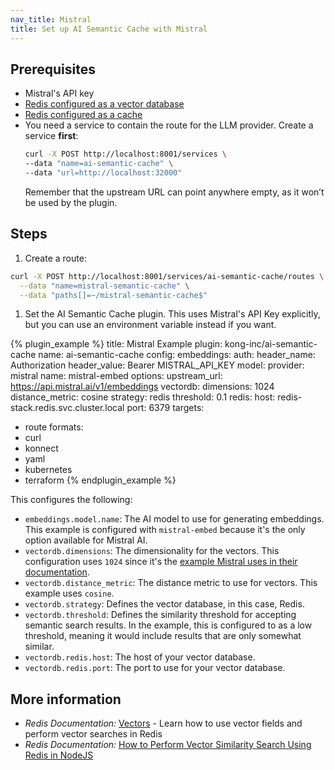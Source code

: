 ```yaml
---
nav_title: Mistral
title: Set up AI Semantic Cache with Mistral
---
```


## Prerequisites 

* Mistral's API key
* [Redis configured as a vector database](https://redis.io/docs/latest/develop/get-started/vector-database/)
* [Redis configured as a cache](https://redis.io/docs/latest/operate/oss_and_stack/management/config/#configuring-redis-as-a-cache)
* You need a service to contain the route for the LLM provider. Create a service **first**:
  ```sh
  curl -X POST http://localhost:8001/services \
  --data "name=ai-semantic-cache" \
  --data "url=http://localhost:32000"
  ```
  Remember that the upstream URL can point anywhere empty, as it won’t be used by the plugin.

## Steps
1. Create a route:
```sh
curl -X POST http://localhost:8001/services/ai-semantic-cache/routes \
  --data "name=mistral-semantic-cache" \
  --data "paths[]=~/mistral-semantic-cache$"
```

1. Set the AI Semantic Cache plugin. This uses Mistral's API Key explicitly, but you can use an environment variable instead if you want.

<!--vale off-->
{% plugin_example %}
title: Mistral Example
plugin: kong-inc/ai-semantic-cache
name: ai-semantic-cache
config:
  embeddings:
    auth:
      header_name: Authorization
      header_value: Bearer MISTRAL_API_KEY
  model:
    provider: mistral
    name: mistral-embed
    options:
      upstream_url: https://api.mistral.ai/v1/embeddings
  vectordb:
    dimensions: 1024
    distance_metric: cosine
    strategy: redis
    threshold: 0.1
    redis:
      host: redis-stack.redis.svc.cluster.local
      port: 6379
targets:
  - route
formats:
  - curl
  - konnect
  - yaml
  - kubernetes
  - terraform
{% endplugin_example %}
<!--vale on-->

This configures the following:
* `embeddings.model.name`: The AI model to use for generating embeddings. This example is configured with `mistral-embed` because it's the only option available for Mistral AI.
* `vectordb.dimensions`: The dimensionality for the vectors. This configuration uses `1024` since it's the [example Mistral uses in their documentation](https://docs.mistral.ai/capabilities/embeddings/#mistral-embed-api).
* `vectordb.distance_metric`: The distance metric to use for vectors. This example uses `cosine`.
* `vectordb.strategy`: Defines the vector database, in this case, Redis.
* `vectordb.threshold`: Defines the similarity threshold for accepting semantic search results. In the example, this is configured to as a low threshold, meaning it would include results that are only somewhat similar.
* `vectordb.redis.host`: The host of your vector database.
* `vectordb.redis.port`: The port to use for your vector database.

## More information
* *Redis Documentation:* [Vectors](https://redis.io/docs/latest/develop/interact/search-and-query/advanced-concepts/vectors/) - Learn how to use vector fields and perform vector searches in Redis
* *Redis Documentation:* [How to Perform Vector Similarity Search Using Redis in NodeJS](https://redis.io/learn/howtos/solutions/vector/getting-started-vector)